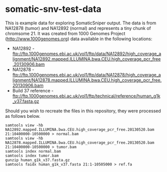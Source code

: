 somatic-snv-test-data
=====================

This is example data for exploring SomaticSniper output. The data is from NA12878 (tumor) and NA12892 (normal) and represents a tiny chunk of chromsome 21. It was created from 1000 Genomes Project (http://www.1000genomes.org) data available in the following locations:
* NA12892 - ftp://ftp.1000genomes.ebi.ac.uk/vol1/ftp/data/NA12892/high_coverage_alignment/NA12892.mapped.ILLUMINA.bwa.CEU.high_coverage_pcr_free.20130906.bam
* NA12878 - ftp://ftp.1000genomes.ebi.ac.uk/vol1/ftp/data/NA12878/high_coverage_alignment/NA12878.mapped.ILLUMINA.bwa.CEU.high_coverage_pcr_free.20130906.bam
* Build 37 reference - ftp://ftp.1000genomes.ebi.ac.uk/vol1/ftp/technical/reference/human_g1k_v37.fasta.gz

Should you wish to recreate the files in this repository, they were processed as follows below.

    samtools view -hb NA12892.mapped.ILLUMINA.bwa.CEU.high_coverage_pcr_free.20130520.bam 21:10400000-10500000 > normal.bam
    samtools view -hb NA12878.mapped.ILLUMINA.bwa.CEU.high_coverage_pcr_free.20130520.bam 21:10400000-10500000 > tumor.bam
    samtools index normal.bam
    samtools index tumor.bam
    gunzip human_g1k_v37.fasta.gz
    samtools faidx human_g1k_v37.fasta 21:1-10505000 > ref.fa
